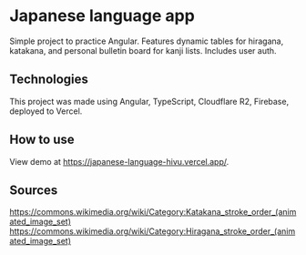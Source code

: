 # Japanese language app

Simple project to practice Angular. Features dynamic tables for hiragana, katakana, and personal bulletin board for kanji lists. Includes user auth.

## Technologies

This project was made using Angular, TypeScript, Cloudflare R2, Firebase, deployed to Vercel.

## How to use

View demo at https://japanese-language-hivu.vercel.app/.

## Sources

https://commons.wikimedia.org/wiki/Category:Katakana_stroke_order_(animated_image_set)
https://commons.wikimedia.org/wiki/Category:Hiragana_stroke_order_(animated_image_set) 